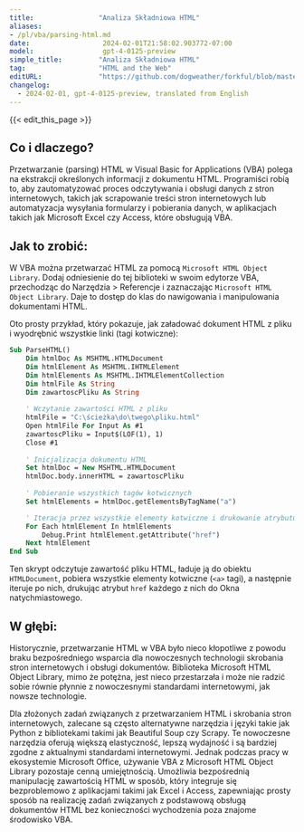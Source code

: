 ```yaml
---
title:                "Analiza Składniowa HTML"
aliases:
- /pl/vba/parsing-html.md
date:                  2024-02-01T21:58:02.903772-07:00
model:                 gpt-4-0125-preview
simple_title:         "Analiza Składniowa HTML"
tag:                  "HTML and the Web"
editURL:              "https://github.com/dogweather/forkful/blob/master/content/pl/vba/parsing-html.md"
changelog:
  - 2024-02-01, gpt-4-0125-preview, translated from English
---
```


{{< edit_this_page >}}

## Co i dlaczego?

Przetwarzanie (parsing) HTML w Visual Basic for Applications (VBA) polega na ekstrakcji określonych informacji z dokumentu HTML. Programiści robią to, aby zautomatyzować proces odczytywania i obsługi danych z stron internetowych, takich jak scrapowanie treści stron internetowych lub automatyzacja wysyłania formularzy i pobierania danych, w aplikacjach takich jak Microsoft Excel czy Access, które obsługują VBA.

## Jak to zrobić:

W VBA można przetwarzać HTML za pomocą `Microsoft HTML Object Library`. Dodaj odniesienie do tej biblioteki w swoim edytorze VBA, przechodząc do Narzędzia > Referencje i zaznaczając `Microsoft HTML Object Library`. Daje to dostęp do klas do nawigowania i manipulowania dokumentami HTML.

Oto prosty przykład, który pokazuje, jak załadować dokument HTML z pliku i wyodrębnić wszystkie linki (tagi kotwiczne):

```vb
Sub ParseHTML()
    Dim htmlDoc As MSHTML.HTMLDocument
    Dim htmlElement As MSHTML.IHTMLElement
    Dim htmlElements As MSHTML.IHTMLElementCollection
    Dim htmlFile As String
    Dim zawartoscPliku As String
    
    ' Wczytanie zawartości HTML z pliku
    htmlFile = "C:\ścieżka\do\twego\pliku.html"
    Open htmlFile For Input As #1
    zawartoscPliku = Input$(LOF(1), 1)
    Close #1
    
    ' Inicjalizacja dokumentu HTML
    Set htmlDoc = New MSHTML.HTMLDocument
    htmlDoc.body.innerHTML = zawartoscPliku
    
    ' Pobieranie wszystkich tagów kotwicznych
    Set htmlElements = htmlDoc.getElementsByTagName("a")

    ' Iteracja przez wszystkie elementy kotwiczne i drukowanie atrybutu href
    For Each htmlElement In htmlElements
        Debug.Print htmlElement.getAttribute("href")
    Next htmlElement
End Sub
```

Ten skrypt odczytuje zawartość pliku HTML, ładuje ją do obiektu `HTMLDocument`, pobiera wszystkie elementy kotwiczne (`<a>` tagi), a następnie iteruje po nich, drukując atrybut `href` każdego z nich do Okna natychmiastowego.

## W głębi:

Historycznie, przetwarzanie HTML w VBA było nieco kłopotliwe z powodu braku bezpośredniego wsparcia dla nowoczesnych technologii skrobania stron internetowych i obsługi dokumentów. Biblioteka Microsoft HTML Object Library, mimo że potężna, jest nieco przestarzała i może nie radzić sobie równie płynnie z nowoczesnymi standardami internetowymi, jak nowsze technologie.

Dla złożonych zadań związanych z przetwarzaniem HTML i skrobania stron internetowych, zalecane są często alternatywne narzędzia i języki takie jak Python z bibliotekami takimi jak Beautiful Soup czy Scrapy. Te nowoczesne narzędzia oferują większą elastyczność, lepszą wydajność i są bardziej zgodne z aktualnymi standardami internetowymi. Jednak podczas pracy w ekosystemie Microsoft Office, używanie VBA z Microsoft HTML Object Library pozostaje cenną umiejętnością. Umożliwia bezpośrednią manipulację zawartością HTML w sposób, który integruje się bezproblemowo z aplikacjami takimi jak Excel i Access, zapewniając prosty sposób na realizację zadań związanych z podstawową obsługą dokumentów HTML bez konieczności wychodzenia poza znajome środowisko VBA.

